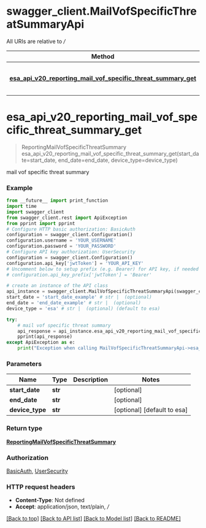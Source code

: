 # swagger_client.MailVofSpecificThreatSummaryApi

All URIs are relative to */*

Method | HTTP request | Description
------------- | ------------- | -------------
[**esa_api_v20_reporting_mail_vof_specific_threat_summary_get**](MailVofSpecificThreatSummaryApi.md#esa_api_v20_reporting_mail_vof_specific_threat_summary_get) | **GET** /esa/api/v2.0/reporting/mail_vof_specific_threat_summary | mail vof specific threat summary

# **esa_api_v20_reporting_mail_vof_specific_threat_summary_get**
> ReportingMailVofSpecificThreatSummary esa_api_v20_reporting_mail_vof_specific_threat_summary_get(start_date=start_date, end_date=end_date, device_type=device_type)

mail vof specific threat summary

### Example
```python
from __future__ import print_function
import time
import swagger_client
from swagger_client.rest import ApiException
from pprint import pprint
# Configure HTTP basic authorization: BasicAuth
configuration = swagger_client.Configuration()
configuration.username = 'YOUR_USERNAME'
configuration.password = 'YOUR_PASSWORD'
# Configure API key authorization: UserSecurity
configuration = swagger_client.Configuration()
configuration.api_key['jwtToken'] = 'YOUR_API_KEY'
# Uncomment below to setup prefix (e.g. Bearer) for API key, if needed
# configuration.api_key_prefix['jwtToken'] = 'Bearer'

# create an instance of the API class
api_instance = swagger_client.MailVofSpecificThreatSummaryApi(swagger_client.ApiClient(configuration))
start_date = 'start_date_example' # str |  (optional)
end_date = 'end_date_example' # str |  (optional)
device_type = 'esa' # str |  (optional) (default to esa)

try:
    # mail vof specific threat summary
    api_response = api_instance.esa_api_v20_reporting_mail_vof_specific_threat_summary_get(start_date=start_date, end_date=end_date, device_type=device_type)
    pprint(api_response)
except ApiException as e:
    print("Exception when calling MailVofSpecificThreatSummaryApi->esa_api_v20_reporting_mail_vof_specific_threat_summary_get: %s\n" % e)
```

### Parameters

Name | Type | Description  | Notes
------------- | ------------- | ------------- | -------------
 **start_date** | **str**|  | [optional] 
 **end_date** | **str**|  | [optional] 
 **device_type** | **str**|  | [optional] [default to esa]

### Return type

[**ReportingMailVofSpecificThreatSummary**](ReportingMailVofSpecificThreatSummary.md)

### Authorization

[BasicAuth](../README.md#BasicAuth), [UserSecurity](../README.md#UserSecurity)

### HTTP request headers

 - **Content-Type**: Not defined
 - **Accept**: application/json, text/plain, */*

[[Back to top]](#) [[Back to API list]](../README.md#documentation-for-api-endpoints) [[Back to Model list]](../README.md#documentation-for-models) [[Back to README]](../README.md)

